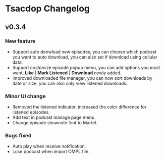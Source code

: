 # Tsacdop Changelog

## v0.3.4
### New feature
- Support auto donwload new episodes, you can choose which podcast you want to auto download, you can also set if download using cellular data.
- Support costomize episode popup menu, you can add options you most want, **Like** | **Mark Listened** | **Download** newly added.
- Improved downloaded file manager, you can now sort downloads by date or size, you can also only view listened downloads.
### Minor UI change
- Removed the listened indicator, increased the color difference for listened episodes.
- Add text in podcast manage page menu.
- Change episode shownote font to Martel.
### Bugs fixed
- Auto play when receive notification.
- Lose podcast when import OMPL file.
